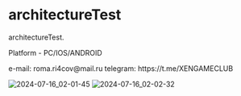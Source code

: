 # architectureTest

<p>architectureTest.</p>
<p>Platform - PC/IOS/ANDROID</p>
<p>e-mail: roma.ri4cov@mail.ru
telegram: https://t.me/XENGAMECLUB</p>

![2024-07-16_02-01-45](https://github.com/user-attachments/assets/4a066b83-57f8-4cb5-8dbc-d6f3197d805a)
![2024-07-16_02-02-32](https://github.com/user-attachments/assets/fa0a7c4a-ef51-4e09-8558-a77481baf903)
